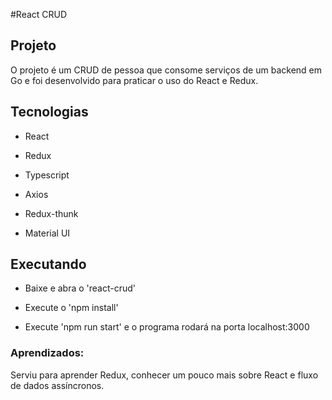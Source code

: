 #React CRUD

## Projeto

O projeto é um CRUD de pessoa que consome serviços de um backend em Go e foi desenvolvido para praticar o uso do React e Redux.

## Tecnologias

- React

- Redux

- Typescript

- Axios

- Redux-thunk

- Material UI

## Executando

- Baixe e abra o 'react-crud'

- Execute o 'npm install'

- Execute 'npm run start' e o programa rodará na porta localhost:3000

### Aprendizados:

Serviu para aprender Redux, conhecer um pouco mais sobre React e fluxo de dados assíncronos.

